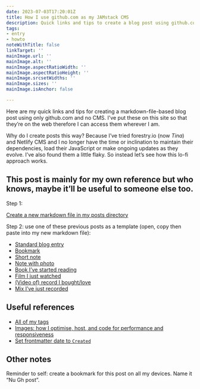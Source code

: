 ```yaml
---
date: 2023-07-03T17:20:01Z
title: How I use github.com as my JAMstack CMS
description: Quick links and tips to create a blog post using github.com 
tags:
- entry
- howto
noteWithTitle: false
linkTarget: ''
mainImage.url: ''
mainImage.alt: ''
mainImage.aspectRatioWidth: ''
mainImage.aspectRatioHeight: ''
mainImage.srcsetWidths: ''
mainImage.sizes: ''
mainImage.isAnchor: false

---
```

Here are my quick links and tips for creating a markdown-file-based blog post using only github.com and no CMS. I’ve put these on this site so that they’re on the web therefore I can access them wherever I am.

Why do I create posts this way? Because I’ve tried forestry.io (now _Tina_) and Netlify CMS and I no longer have the time or inclination to maintain their dependencies, load their JavaScript or make ongoing updates as they evolve. I’ve also found them a little flaky. So instead let’s see how this lo-fi approach works.

This post is mainly for my own reference but who knows, maybe it’ll be useful to someone else too.
---

Step 1:

[Create a new markdown file in my posts directory](https://github.com/fuzzylogicxx/fuzzylogic/new/v3/posts)

Step 2: use one of these previous posts as a template (open, copy then paste into my new markdown file):

- [Standard blog entry](https://raw.githubusercontent.com/fuzzylogicxx/fuzzylogic/v3/posts/collected-web-accessibility-guidelines-tips-and-tests.md)
- [Bookmark](https://raw.githubusercontent.com/fuzzylogicxx/fuzzylogic/v3/posts/add-opacity-to-existing-color.md)
- [Short note](https://raw.githubusercontent.com/fuzzylogicxx/fuzzylogic/v3/posts/captain-fantastic.md)
- [Note with photo]([https://fuzzylogic.me/posts/fuzzy-logic-laurence-hughes-march-23-clyde-built-radio/](https://fuzzylogic.me/posts/join-the-future/))
- [Book I’ve started reading](https://fuzzylogic.me/posts/i-ve-started-reading-the-15-minute-city-by-natalie-whittle/)
- [Film I just watched](https://raw.githubusercontent.com/fuzzylogicxx/fuzzylogic/v3/posts/captain-fantastic.md)
- [(Video of) record I bought/love](https://fuzzylogic.me/posts/plant43-%E2%80%93-light-pollution/) 
- [Mix I’ve just recorded](https://fuzzylogic.me/posts/fuzzy-logic-laurence-hughes-march-23-clyde-built-radio/)

## Useful references

- [All of my tags](https://fuzzylogic.me/tags/)
- [Images: how I optimise, host, and code for performance and responsiveness](https://fuzzylogic.me/posts/my-new-syntax-for-responsive-and-modern-blog-images/)
- [Set frontmatter date to `Created`](https://www.11ty.dev/docs/dates/)

## Other notes

Reminder to self: create a bookmark for this post on all my devices. Name it “Nu Gh post”.
